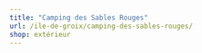 ```yaml
---
title: "Camping des Sables Rouges"
url: /ile-de-groix/camping-des-sables-rouges/
shop: extérieur
---
```

